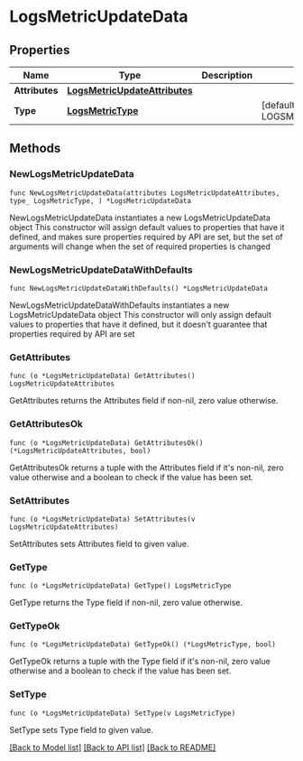 # LogsMetricUpdateData

## Properties

Name | Type | Description | Notes
---- | ---- | ----------- | ------
**Attributes** | [**LogsMetricUpdateAttributes**](LogsMetricUpdateAttributes.md) |  | 
**Type** | [**LogsMetricType**](LogsMetricType.md) |  | [default to LOGSMETRICTYPE_LOGS_METRICS]

## Methods

### NewLogsMetricUpdateData

`func NewLogsMetricUpdateData(attributes LogsMetricUpdateAttributes, type_ LogsMetricType, ) *LogsMetricUpdateData`

NewLogsMetricUpdateData instantiates a new LogsMetricUpdateData object
This constructor will assign default values to properties that have it defined,
and makes sure properties required by API are set, but the set of arguments
will change when the set of required properties is changed

### NewLogsMetricUpdateDataWithDefaults

`func NewLogsMetricUpdateDataWithDefaults() *LogsMetricUpdateData`

NewLogsMetricUpdateDataWithDefaults instantiates a new LogsMetricUpdateData object
This constructor will only assign default values to properties that have it defined,
but it doesn't guarantee that properties required by API are set

### GetAttributes

`func (o *LogsMetricUpdateData) GetAttributes() LogsMetricUpdateAttributes`

GetAttributes returns the Attributes field if non-nil, zero value otherwise.

### GetAttributesOk

`func (o *LogsMetricUpdateData) GetAttributesOk() (*LogsMetricUpdateAttributes, bool)`

GetAttributesOk returns a tuple with the Attributes field if it's non-nil, zero value otherwise
and a boolean to check if the value has been set.

### SetAttributes

`func (o *LogsMetricUpdateData) SetAttributes(v LogsMetricUpdateAttributes)`

SetAttributes sets Attributes field to given value.


### GetType

`func (o *LogsMetricUpdateData) GetType() LogsMetricType`

GetType returns the Type field if non-nil, zero value otherwise.

### GetTypeOk

`func (o *LogsMetricUpdateData) GetTypeOk() (*LogsMetricType, bool)`

GetTypeOk returns a tuple with the Type field if it's non-nil, zero value otherwise
and a boolean to check if the value has been set.

### SetType

`func (o *LogsMetricUpdateData) SetType(v LogsMetricType)`

SetType sets Type field to given value.



[[Back to Model list]](../README.md#documentation-for-models) [[Back to API list]](../README.md#documentation-for-api-endpoints) [[Back to README]](../README.md)


